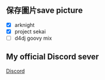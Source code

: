 ## 保存圖片save picture  
- [x] arknight
- [x] project sekai
- [ ] d4dj goovy mix

## My official Discord sever

[Discord](https://discord.gg/AUUZNjWxNT)
